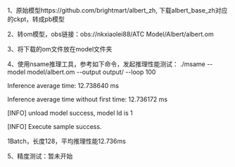 1、原始模型https://github.com/brightmart/albert_zh, 下载albert_base_zh对应的ckpt，转成pb模型

2、转om模型，obs链接：obs://nkxiaolei88/ATC Model/Albert/albert.om

3、将下载的om文件放在model文件夹

4、使用nsame推理工具，参考如下命令，发起推理性能测试：
./msame --model model/albert.om --output output/ --loop 100

Inference average time: 12.738640 ms

Inference average time without first time: 12.736172 ms

[INFO] unload model success, model Id is 1

[INFO] Execute sample success.


1Batch，长度128，平均推理性能12.736ms

5、精度测试：暂未开始